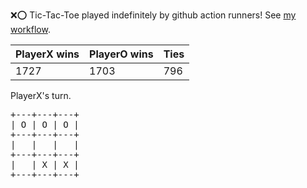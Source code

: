 :x::o: Tic-Tac-Toe played indefinitely by github action runners! See [my workflow](.github/workflows/play.yaml).

|PlayerX wins|PlayerO wins|Ties|
|-|-|-|
|1727|1703|796|

PlayerX's turn.

<pre>
+---+---+---+
| O | O | O |
+---+---+---+
|   |   |   |
+---+---+---+
|   | X | X |
+---+---+---+
</pre>